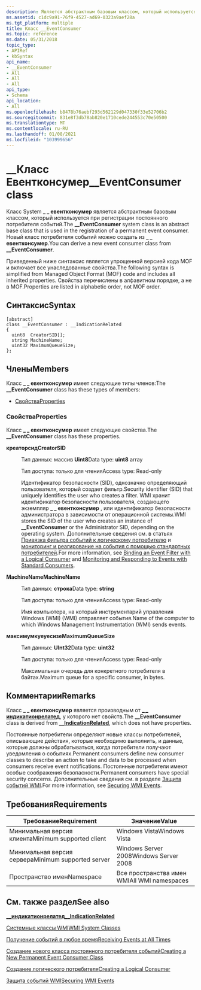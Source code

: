 ```yaml
---
description: Является абстрактным базовым классом, который используется при регистрации постоянного потребителя событий.
ms.assetid: c1dc9a91-76f9-4527-ad69-0323a9aef28a
ms.tgt_platform: multiple
title: Класс __EventConsumer
ms.topic: reference
ms.date: 05/31/2018
topic_type:
- APIRef
- kbSyntax
api_name:
- __EventConsumer
- All
- All
- All
api_type:
- Schema
api_location:
- All
ms.openlocfilehash: b8478b76aebf293d562129d047330f33e52706b2
ms.sourcegitcommit: 831e8f3db78ab820e1710cede244553c70e50500
ms.translationtype: MT
ms.contentlocale: ru-RU
ms.lasthandoff: 01/08/2021
ms.locfileid: "103999656"
---
```

# <a name="__eventconsumer-class"></a><span data-ttu-id="ecd28-103">\_\_Класс Евентконсумер</span><span class="sxs-lookup"><span data-stu-id="ecd28-103">\_\_EventConsumer class</span></span>

<span data-ttu-id="ecd28-104">Класс System **\_ \_ евентконсумер** является абстрактным базовым классом, который используется при регистрации постоянного потребителя событий.</span><span class="sxs-lookup"><span data-stu-id="ecd28-104">The **\_\_EventConsumer** system class is an abstract base class that is used in the registration of a permanent event consumer.</span></span> <span data-ttu-id="ecd28-105">Новый класс потребителя событий можно создать из **\_ \_ евентконсумер**.</span><span class="sxs-lookup"><span data-stu-id="ecd28-105">You can derive a new event consumer class from **\_\_EventConsumer**.</span></span>

<span data-ttu-id="ecd28-106">Приведенный ниже синтаксис является упрощенной версией кода MOF и включает все унаследованные свойства.</span><span class="sxs-lookup"><span data-stu-id="ecd28-106">The following syntax is simplified from Managed Object Format (MOF) code and includes all inherited properties.</span></span> <span data-ttu-id="ecd28-107">Свойства перечислены в алфавитном порядке, а не в MOF.</span><span class="sxs-lookup"><span data-stu-id="ecd28-107">Properties are listed in alphabetic order, not MOF order.</span></span>

## <a name="syntax"></a><span data-ttu-id="ecd28-108">Синтаксис</span><span class="sxs-lookup"><span data-stu-id="ecd28-108">Syntax</span></span>

``` syntax
[abstract]
class __EventConsumer : __IndicationRelated
{
  uint8  CreatorSID[];
  string MachineName;
  uint32 MaximumQueueSize;
};
```

## <a name="members"></a><span data-ttu-id="ecd28-109">Члены</span><span class="sxs-lookup"><span data-stu-id="ecd28-109">Members</span></span>

<span data-ttu-id="ecd28-110">Класс **\_ \_ евентконсумер** имеет следующие типы членов:</span><span class="sxs-lookup"><span data-stu-id="ecd28-110">The **\_\_EventConsumer** class has these types of members:</span></span>

-   [<span data-ttu-id="ecd28-111">Свойства</span><span class="sxs-lookup"><span data-stu-id="ecd28-111">Properties</span></span>](#properties)

### <a name="properties"></a><span data-ttu-id="ecd28-112">Свойства</span><span class="sxs-lookup"><span data-stu-id="ecd28-112">Properties</span></span>

<span data-ttu-id="ecd28-113">Класс **\_ \_ евентконсумер** имеет следующие свойства.</span><span class="sxs-lookup"><span data-stu-id="ecd28-113">The **\_\_EventConsumer** class has these properties.</span></span>

<dl> <dt>

<span data-ttu-id="ecd28-114">**креаторсид**</span><span class="sxs-lookup"><span data-stu-id="ecd28-114">**CreatorSID**</span></span>
</dt> <dd> <dl> <dt>

<span data-ttu-id="ecd28-115">Тип данных: массив **Uint8**</span><span class="sxs-lookup"><span data-stu-id="ecd28-115">Data type: **uint8** array</span></span>
</dt> <dt>

<span data-ttu-id="ecd28-116">Тип доступа: только для чтения</span><span class="sxs-lookup"><span data-stu-id="ecd28-116">Access type: Read-only</span></span>
</dt> </dl>

<span data-ttu-id="ecd28-117">Идентификатор безопасности (SID), однозначно определяющий пользователя, который создает фильтр.</span><span class="sxs-lookup"><span data-stu-id="ecd28-117">Security identifier (SID) that uniquely identifies the user who creates a filter.</span></span> <span data-ttu-id="ecd28-118">WMI хранит идентификатор безопасности пользователя, создающего экземпляр **\_ \_ евентконсумер** , или идентификатор безопасности администратора в зависимости от операционной системы.</span><span class="sxs-lookup"><span data-stu-id="ecd28-118">WMI stores the SID of the user who creates an instance of **\_\_EventConsumer** or the Administrator SID, depending on the operating system.</span></span> <span data-ttu-id="ecd28-119">Дополнительные сведения см. в статьях [Привязка фильтра событий к логическому потребителю](binding-an-event-filter-with-a-logical-consumer.md) и [мониторинг и реагирование на события с помощью стандартных потребителей](monitoring-and-responding-to-events-with-standard-consumers.md).</span><span class="sxs-lookup"><span data-stu-id="ecd28-119">For more information, see [Binding an Event Filter with a Logical Consumer](binding-an-event-filter-with-a-logical-consumer.md) and [Monitoring and Responding to Events with Standard Consumers](monitoring-and-responding-to-events-with-standard-consumers.md).</span></span>

</dd> <dt>

<span data-ttu-id="ecd28-120">**MachineName**</span><span class="sxs-lookup"><span data-stu-id="ecd28-120">**MachineName**</span></span>
</dt> <dd> <dl> <dt>

<span data-ttu-id="ecd28-121">Тип данных: **строка**</span><span class="sxs-lookup"><span data-stu-id="ecd28-121">Data type: **string**</span></span>
</dt> <dt>

<span data-ttu-id="ecd28-122">Тип доступа: только для чтения</span><span class="sxs-lookup"><span data-stu-id="ecd28-122">Access type: Read-only</span></span>
</dt> </dl>

<span data-ttu-id="ecd28-123">Имя компьютера, на который инструментарий управления Windows (WMI) (WMI) отправляет события.</span><span class="sxs-lookup"><span data-stu-id="ecd28-123">Name of the computer to which Windows Management Instrumentation (WMI) sends events.</span></span>

</dd> <dt>

<span data-ttu-id="ecd28-124">**максимумкуеуесизе**</span><span class="sxs-lookup"><span data-stu-id="ecd28-124">**MaximumQueueSize**</span></span>
</dt> <dd> <dl> <dt>

<span data-ttu-id="ecd28-125">Тип данных: **UInt32**</span><span class="sxs-lookup"><span data-stu-id="ecd28-125">Data type: **uint32**</span></span>
</dt> <dt>

<span data-ttu-id="ecd28-126">Тип доступа: только для чтения</span><span class="sxs-lookup"><span data-stu-id="ecd28-126">Access type: Read-only</span></span>
</dt> </dl>

<span data-ttu-id="ecd28-127">Максимальная очередь для конкретного потребителя в байтах.</span><span class="sxs-lookup"><span data-stu-id="ecd28-127">Maximum queue for a specific consumer, in bytes.</span></span>

</dd> </dl>

## <a name="remarks"></a><span data-ttu-id="ecd28-128">Комментарии</span><span class="sxs-lookup"><span data-stu-id="ecd28-128">Remarks</span></span>

<span data-ttu-id="ecd28-129">Класс **\_ \_ евентконсумер** является производным от [**\_ \_ индикатионрелатед**](--indicationrelated.md), у которого нет свойств.</span><span class="sxs-lookup"><span data-stu-id="ecd28-129">The **\_\_EventConsumer** class is derived from [**\_\_IndicationRelated**](--indicationrelated.md), which does not have properties.</span></span>

<span data-ttu-id="ecd28-130">Постоянные потребители определяют новые классы потребителей, описывающие действия, которые необходимо выполнить, и данные, которые должны обрабатываться, когда потребители получают уведомления о событиях.</span><span class="sxs-lookup"><span data-stu-id="ecd28-130">Permanent consumers define new consumer classes to describe an action to take and data to be processed when consumers receive event notifications.</span></span> <span data-ttu-id="ecd28-131">Постоянные потребители имеют особые соображения безопасности.</span><span class="sxs-lookup"><span data-stu-id="ecd28-131">Permanent consumers have special security concerns.</span></span> <span data-ttu-id="ecd28-132">Дополнительные сведения см. в разделе [Защита событий WMI](securing-wmi-events.md).</span><span class="sxs-lookup"><span data-stu-id="ecd28-132">For more information, see [Securing WMI Events](securing-wmi-events.md).</span></span>

## <a name="requirements"></a><span data-ttu-id="ecd28-133">Требования</span><span class="sxs-lookup"><span data-stu-id="ecd28-133">Requirements</span></span>



| <span data-ttu-id="ecd28-134">Требование</span><span class="sxs-lookup"><span data-stu-id="ecd28-134">Requirement</span></span> | <span data-ttu-id="ecd28-135">Значение</span><span class="sxs-lookup"><span data-stu-id="ecd28-135">Value</span></span> |
|-------------------------------------|--------------------------------|
| <span data-ttu-id="ecd28-136">Минимальная версия клиента</span><span class="sxs-lookup"><span data-stu-id="ecd28-136">Minimum supported client</span></span><br/> | <span data-ttu-id="ecd28-137">Windows Vista</span><span class="sxs-lookup"><span data-stu-id="ecd28-137">Windows Vista</span></span><br/>       |
| <span data-ttu-id="ecd28-138">Минимальная версия сервера</span><span class="sxs-lookup"><span data-stu-id="ecd28-138">Minimum supported server</span></span><br/> | <span data-ttu-id="ecd28-139">Windows Server 2008</span><span class="sxs-lookup"><span data-stu-id="ecd28-139">Windows Server 2008</span></span><br/> |
| <span data-ttu-id="ecd28-140">Пространство имен</span><span class="sxs-lookup"><span data-stu-id="ecd28-140">Namespace</span></span><br/>                | <span data-ttu-id="ecd28-141">Все пространства имен WMI</span><span class="sxs-lookup"><span data-stu-id="ecd28-141">All WMI namespaces</span></span><br/>  |



## <a name="see-also"></a><span data-ttu-id="ecd28-142">См. также раздел</span><span class="sxs-lookup"><span data-stu-id="ecd28-142">See also</span></span>

<dl> <dt>

[<span data-ttu-id="ecd28-143">**\_\_индикатионрелатед**</span><span class="sxs-lookup"><span data-stu-id="ecd28-143">**\_\_IndicationRelated**</span></span>](/windows/desktop/WmiSdk/--indicationrelated)
</dt> <dt>

[<span data-ttu-id="ecd28-144">Системные классы WMI</span><span class="sxs-lookup"><span data-stu-id="ecd28-144">WMI System Classes</span></span>](wmi-system-classes.md)
</dt> <dt>

[<span data-ttu-id="ecd28-145">Получение событий в любое время</span><span class="sxs-lookup"><span data-stu-id="ecd28-145">Receiving Events at All Times</span></span>](receiving-events-at-all-times.md)
</dt> <dt>

[<span data-ttu-id="ecd28-146">Создание нового класса постоянного потребителя событий</span><span class="sxs-lookup"><span data-stu-id="ecd28-146">Creating a New Permanent Event Consumer Class</span></span>](creating-a-new-permanent-event-consumer-class.md)
</dt> <dt>

[<span data-ttu-id="ecd28-147">Создание логического потребителя</span><span class="sxs-lookup"><span data-stu-id="ecd28-147">Creating a Logical Consumer</span></span>](creating-a-logical-consumer.md)
</dt> <dt>

[<span data-ttu-id="ecd28-148">Защита событий WMI</span><span class="sxs-lookup"><span data-stu-id="ecd28-148">Securing WMI Events</span></span>](securing-wmi-events.md)
</dt> </dl>

 


